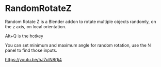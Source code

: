 # RandomRotateZ

Random Rotate Z is a  Blender addon to rotate multiple objects randomly, on the z axis, on local orientation. 

Alt+Q is the hotkey

You can set minimum and maximum angle for random rotation, use the N panel to find those inputs.

https://youtu.be/hJ7ulN8j1j4
